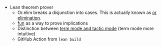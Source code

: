 - Lean theorem prover
  - Or.elim breaks a disjunction into cases. This is actually known as [or elimination](https://lean-lang.org/doc/reference/latest/Terms/Functions/#function-terms).
  - [fun](https://lean-lang.org/doc/reference/latest/Terms/Functions/#function-terms) as a way to prove implications
  - Distinction between [term mode and tactic mode](https://leanprover-community.github.io/archive/stream/187764-Lean-for-teaching/topic/Term.20mode.20vs.20tactic.20mode.html) (term mode more intuitive)
  - GitHub Action from `lean build`